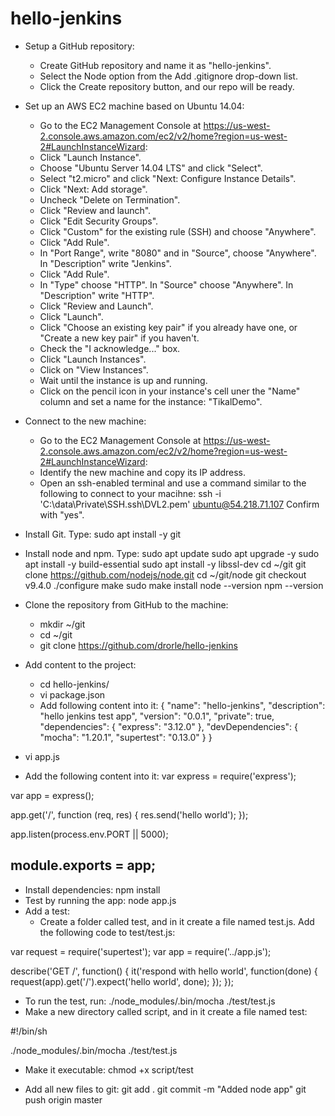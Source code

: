 # hello-jenkins

- Setup a GitHub repository:
  - Create GitHub repository and name it as "hello-jenkins".
  - Select the Node option from the Add .gitignore drop-down list.
  - Click the Create repository button, and our repo will be ready.
- Set up an AWS EC2 machine based on Ubuntu 14.04:
  - Go to the EC2 Management Console at https://us-west-2.console.aws.amazon.com/ec2/v2/home?region=us-west-2#LaunchInstanceWizard:
  - Click "Launch Instance".
  - Choose "Ubuntu Server 14.04 LTS" and click "Select".
  - Select "t2.micro" and click "Next: Configure Instance Details".
  - Click "Next: Add storage".
  - Uncheck "Delete on Termination".
  - Click "Review and launch".
  - Click "Edit Security Groups".
  - Click "Custom" for the existing rule (SSH) and choose "Anywhere".
  - Click "Add Rule".
  - In "Port Range", write "8080" and in "Source", choose "Anywhere". In "Description" write "Jenkins".
  - Click "Add Rule".
  - In "Type" choose "HTTP". In "Source" choose "Anywhere". In "Description" write "HTTP".
  - Click "Review and Launch".
  - Click "Launch".
  - Click "Choose an existing key pair" if you already have one, or "Create a new key pair" if you haven't.
  - Check the "I acknowledge..." box.
  - Click "Launch Instances".
  - Click on "View Instances".
  - Wait until the instance is up and running.
  - Click on the pencil icon in your instance's cell uner the "Name" column and set a name for the instance: "TikalDemo".
- Connect to the new machine:
  - Go to the EC2 Management Console at https://us-west-2.console.aws.amazon.com/ec2/v2/home?region=us-west-2#LaunchInstanceWizard:
  - Identify the new machine and copy its IP address.
  - Open an ssh-enabled terminal and use a command similar to the following to connect to your macihne:
    ssh -i 'C:\data\Private\SSH\.ssh\DVL2.pem' ubuntu@54.218.71.107
    Confirm with "yes".
- Install Git. Type:
  sudo apt install -y git
- Install node and npm. Type:
  sudo apt update
  sudo apt upgrade -y
  sudo apt install -y build-essential
  sudo apt install -y libssl-dev
  cd ~/git
  git clone https://github.com/nodejs/node.git
  cd ~/git/node
  git checkout v9.4.0
  ./configure
  make
  sudo make install
  node --version
  npm --version

- Clone the repository from GitHub to the machine:
  - mkdir ~/git
  - cd ~/git
  - git clone https://github.com/drorle/hello-jenkins
- Add content to the project:
  - cd hello-jenkins/
  - vi package.json
  - Add following content into it:
{
  "name": "hello-jenkins",
  "description": "hello jenkins test app",
  "version": "0.0.1",
  "private": true,
  "dependencies": {
    "express": "3.12.0"
  },
  "devDependencies": {
    "mocha": "1.20.1",
    "supertest": "0.13.0"
  }
}
- vi app.js
- Add the following content into it:
var express = require('express');
 
var app = express();
 
app.get('/', function (req, res) {
  res.send('hello world');
});
 
app.listen(process.env.PORT || 5000);
 
module.exports = app;
- 
   
  
- Install dependencies:
  npm install 
- Test by running the app:
  node app.js
- Add a test:
  - Create a folder called test, and in it create a file named test.js. Add the following code to test/test.js:

var request = require('supertest');
var app = require('../app.js');
 
describe('GET /', function() {
  it('respond with hello world', function(done) {
    request(app).get('/').expect('hello world', done);
  });
});

  - To run the test, run:
    ./node_modules/.bin/mocha ./test/test.js
  - Make a new directory called script, and in it create a file named test:

#!/bin/sh
 
./node_modules/.bin/mocha ./test/test.js


  - Make it executable:
    chmod +x script/test

- Add all new files to git:
  git add .
  git commit -m "Added node app"
  git push origin master

